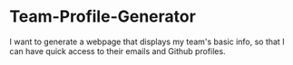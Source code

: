 # Team-Profile-Generator
I want to generate a webpage that displays my team's basic info, so that I can have quick access to their emails and Github profiles.
